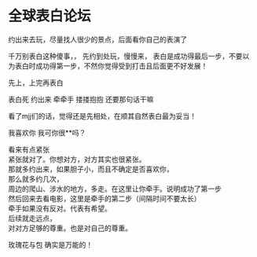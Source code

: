 # 全球表白论坛


约出来去玩，尽量找人很少的景点，后面看你自己的表演了

千万别表白这种傻事，， 先约到处玩，慢慢来， 表白是成功得最后一步，不要以为表白时成功得第一步，不然你觉得受到打击且后面更不好发展！

先上，上完再表白

表白死 约出来 牵牵手 搂搂抱抱 还要那句话干嘛

看了mjj们的话，觉得还是先相处，在顺其自然表白最为妥当！

我喜欢你 我可你很**吗？

看来有点紧张<br />
紧张就对了。你想对方，对方其实也很紧张。<br />
那就多约出来，如果胆子小，而且不确定是否喜欢你，<br />
那么就多约几次，<br />
周边的爬山、涉水的地方，多走。在这里让你牵手。说明成功了第一步<br />
然后回来去看电影，这里是牵手的第二步（间隔时间不要太长）<br />
牵手如果没有反对。代表有希望。<br />
后续就走远点，<br />
对对方足够的尊重。也是对自己的尊重。<br />


玫瑰花与包 确实是万能的！
